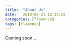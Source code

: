 ```yaml
---
title:  "About Us"
date:   2018-06-21 12:34:23
categories: [flamenco]
tags: [flamenco]
---
```

Coming soon...